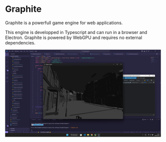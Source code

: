 # Graphite
Graphite is a powerfull game engine for web applications.

This engine is developped in Typescript and can run in a browser and Electron. Graphite is powered by WebGPU and requires no external dependencies.

![alt text](Demo.png)
